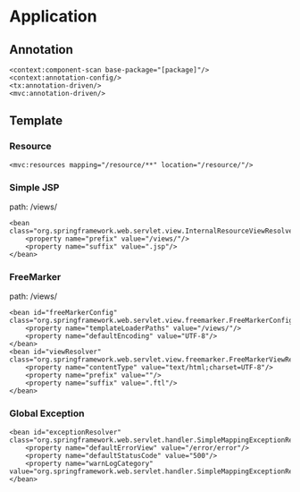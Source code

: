 # Application

## Annotation

    <context:component-scan base-package="[package]"/>
    <context:annotation-config/>
    <tx:annotation-driven/>
    <mvc:annotation-driven/>
    
## Template
    
### Resource

    <mvc:resources mapping="/resource/**" location="/resource/"/>

### Simple JSP

path: /views/

    <bean class="org.springframework.web.servlet.view.InternalResourceViewResolver">
        <property name="prefix" value="/views/"/>
        <property name="suffix" value=".jsp"/>
    </bean>

### FreeMarker

path: /views/

    <bean id="freeMarkerConfig" class="org.springframework.web.servlet.view.freemarker.FreeMarkerConfigurer">
		<property name="templateLoaderPaths" value="/views/"/>
		<property name="defaultEncoding" value="UTF-8"/>
	</bean>
	<bean id="viewResolver" class="org.springframework.web.servlet.view.freemarker.FreeMarkerViewResolver">
		<property name="contentType" value="text/html;charset=UTF-8"/>
		<property name="prefix" value=""/>
		<property name="suffix" value=".ftl"/>
	</bean>
    
### Global Exception

	<bean id="exceptionResolver" class="org.springframework.web.servlet.handler.SimpleMappingExceptionResolver">
		<property name="defaultErrorView" value="/error/error"/>
		<property name="defaultStatusCode" value="500"/>
		<property name="warnLogCategory" value="org.springframework.web.servlet.handler.SimpleMappingExceptionResolver"/>
	</bean>

